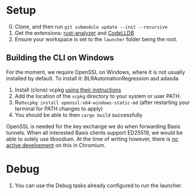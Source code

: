 # Setup

0. Clone, and then run `git submodule update --init --recursive`
1. Get the extensions: [rust-analyzer](https://marketplace.visualstudio.com/items?itemName=rust-lang.rust-analyzer) and [CodeLLDB](https://marketplace.visualstudio.com/items?itemName=vadimcn.vscode-lldb)
2. Ensure your workspace is set to the `launcher` folder being the root.

## Building the CLI on Windows

For the moment, we require OpenSSL on Windows, where it is not usually installed by default. To install it:
BLRAutomationRegression asd adasda
1. Install (clone) vcpkg [using their instructions](https://github.com/Microsoft/vcpkg#quick-start-windows)
1. Add the location of the `vcpkg` directory to your system or user PATH.
1. Run`vcpkg install openssl:x64-windows-static-md` (after restarting your terminal for PATH changes to apply)
1. You should be able to then `cargo build` successfully

OpenSSL is needed for the key exchange we do when forwarding Basis tunnels. When all interested Basis clients support ED25519, we would be able to solely use libsodium. At the time of writing however, there is [no active development](https://chromestatus.com/feature/4913922408710144) on this in Chromium.

# Debug

1. You can use the Debug tasks already configured to run the launcher.
